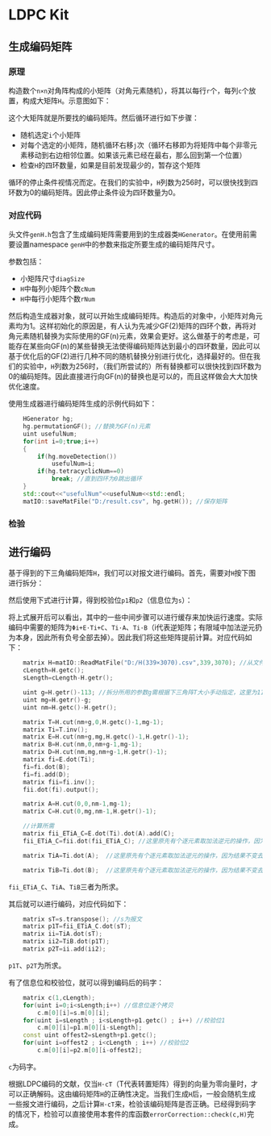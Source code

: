 LDPC Kit
=========

生成编码矩阵
--------
### 原理
构造数个`n×n`对角阵构成的小矩阵（对角元素随机），将其以每行`r`个，每列`c`个放置，构成大矩阵`H`。示意图如下：

这个大矩阵就是所要找的编码矩阵。然后循环进行如下步骤：
* 随机选定`i`个小矩阵
* 对每个选定的小矩阵，随机循环右移`j`次（循环右移即为将矩阵中每个非零元素移动到右边相邻位置。如果该元素已经在最右，那么回到第一个位置）
* 检查`H`的四环数量，如果是目前发现最少的，暂存这个矩阵

循环的停止条件视情况而定。在我们的实验中，`H`列数为256时，可以很快找到四环数为0的编码矩阵。因此停止条件设为四环数量为0。

### 对应代码
头文件`genH.h`包含了生成编码矩阵需要用到的生成器类`HGenerator`。在使用前需要设置namespace `genH`中的参数来指定所要生成的编码矩阵尺寸。

参数包括：
* 小矩阵尺寸`diagSize`
* `H`中每列小矩阵个数`cNum`
* `H`中每行小矩阵个数`rNum`

然后构造生成器对象，就可以开始生成编码矩阵。构造后的对象中，小矩阵对角元素均为1。这样初始化的原因是，有人认为先减少GF(2)矩阵的四环个数，再将对角元素随机替换为实际使用的GF(n)元素，效果会更好。这么做基于的考虑是，可能存在某些向GF(n)的某些替换无法使得编码矩阵达到最小的四环数量，因此可以基于优化后的GF(2)进行几种不同的随机替换分别进行优化，选择最好的。但在我们的实验中，`H`列数为256时，（我们所尝试的）所有替换都可以很快找到四环数为0的编码矩阵。因此直接进行向GF(n)的替换也是可以的，而且这样做会大大加快优化速度。

使用生成器进行编码矩阵生成的示例代码如下：
``` cpp
    HGenerator hg;
    hg.permutationGF(); //替换为GF(n)元素
    uint usefulNum;
    for(int i=0;true;i++)
    {
        if(hg.moveDetection())
            usefulNum=i;
        if(hg.tetracyclicNum==0)
            break; //直到四环为0跳出循环
    }
    std::cout<<"usefulNum"<<usefulNum<<std::endl;
    matIO::saveMatFile("D:/result.csv", hg.getH()); //保存矩阵
```

### 检验


进行编码
------------
基于得到的下三角编码矩阵`H`，我们可以对报文进行编码。首先，需要对`H`按下图进行拆分：

然后使用下式进行计算，得到校验位`p1`和`p2`（信息位为`s`）：

将上式展开后可以看出，其中的一些中间步骤可以进行缓存来加快运行速度。实际编码中需要的矩阵为`Φi+E·Ti+C`、`Ti·A`、`Ti·B`（i代表逆矩阵；有限域中加法逆元扔为本身，因此所有负号全部去掉）。因此我们将这些矩阵提前计算。对应代码如下：
``` cpp
    matrix H=matIO::ReadMatFile("D:/H(339×3070).csv",339,3070); //从文件中读入编码矩阵
    cLength=H.getc();
    sLength=cLength-H.getr();

    uint g=H.getr()-113; //拆分所用的参数g需根据下三角阵T大小手动指定，这里为113
    uint mg=H.getr()-g;
    uint nm=H.getc()-H.getr();

    matrix T=H.cut(nm+g,0,H.getc()-1,mg-1);
    matrix Ti=T.inv();
    matrix E=H.cut(nm+g,mg,H.getc()-1,H.getr()-1);
    matrix B=H.cut(nm,0,nm+g-1,mg-1);
    matrix D=H.cut(nm,mg,nm+g-1,H.getr()-1);
    matrix fi=E.dot(Ti);
    fi=fi.dot(B);
    fi=fi.add(D);
    matrix fii=fi.inv();
    fii.dot(fi).output();

    matrix A=H.cut(0,0,nm-1,mg-1);
    matrix C=H.cut(0,mg,nm-1,H.getr()-1);

    //计算所需
    matrix fii_ETiA_C=E.dot(Ti).dot(A).add(C);
    fii_ETiA_C=fii.dot(fii_ETiA_C); //这里原先有个逐元素取加法逆元的操作，因为结果不变去掉

    matrix TiA=Ti.dot(A);  //这里原先有个逐元素取加法逆元的操作，因为结果不变去掉

    matrix TiB=Ti.dot(B);  //这里原先有个逐元素取加法逆元的操作，因为结果不变去掉
```
`fii_ETiA_C`、`TiA`、`TiB`三者为所求。

其后就可以进行编码，对应代码如下：
``` cpp
    matrix sT=s.transpose(); //s为报文
    matrix p1T=fii_ETiA_C.dot(sT);
    matrix ii=TiA.dot(sT);
    matrix ii2=TiB.dot(p1T);
    matrix p2T=ii.add(ii2);
```
`p1T`、`p2T`为所求。

有了信息位和校验位，就可以得到编码后的码字：
``` cpp
    matrix c(1,cLength);
    for(uint i=0;i<sLength;i++) //信息位逐个拷贝
        c.m[0][i]=s.m[0][i];
    for(uint i=sLength ; i<sLength+p1.getc() ; i++) //校验位1
        c.m[0][i]=p1.m[0][i-sLength];
    const uint offest2=sLength+p1.getc();
    for(uint i=offest2 ; i<cLength ; i++) //校验位2
        c.m[0][i]=p2.m[0][i-offest2];
```
`c`为码字。

根据LDPC编码的文献，仅当`H·cT`（T代表转置矩阵）得到的向量为零向量时，才可以正确解码。这由编码矩阵`H`的正确性决定。当我们生成`H`后，一般会随机生成一些报文进行编码，之后计算`H·cT`来，检验该编码矩阵是否正确。已经得到码字的情况下，检验可以直接使用本套件的库函数`errorCorrection::check(c,H)`完成。